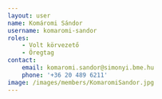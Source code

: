 ```yaml
---
layout: user
name: Komáromi Sándor
username: komaromi-sandor
roles:
    - Volt körvezető
    - Öregtag
contact:
    email: komaromi.sandor@simonyi.bme.hu
    phone: '+36 20 489 6211'
image: /images/members/KomaromiSandor.jpg
---
```

